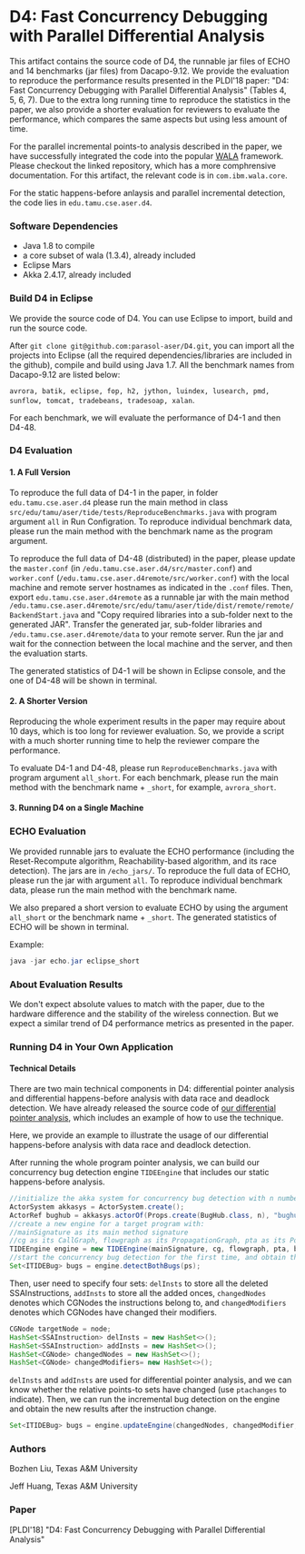 # D4: Fast Concurrency Debugging with Parallel Differential Analysis

This artifact contains the source code of D4, the runnable jar files of ECHO and 14 benchmarks (jar files) from Dacapo-9.12. We provide the evaluation to reproduce the performance results presented in the PLDI'18 paper: "D4: Fast Concurrency Debugging with Parallel Differential Analysis" (Tables 4, 5, 6, 7). Due to the extra long running time to reproduce the statistics in the paper, we also provide a shorter evaluation for reviewers to evaluate the performance, which compares the same aspects but using less amount of time.

For the parallel incremental points-to analysis described in the paper, we have successfully integrated the code into the popular [WALA](https://github.com/april1989/Incremental_Points_to_Analysis.git) framework. Please checkout the linked repository, which has a more comphrensive documentation. For this artifact, the relevant code is in ````com.ibm.wala.core````.

For the static happens-before anlaysis and parallel incremental detection, the code lies in ````edu.tamu.cse.aser.d4````.

### Software Dependencies
- Java 1.8 to compile
- a core subset of wala (1.3.4), already included
- Eclipse Mars
- Akka 2.4.17, already included

### Build D4 in Eclipse
We provide the source code of D4. You can use Eclipse to import, build and run the source code. 

After ````git clone git@github.com:parasol-aser/D4.git````, you can import all the projects into Eclipse (all the required dependencies/libraries are included in the github), compile and build using Java 1.7. All the benchmark names from Dacapo-9.12 are listed below:

````avrora, batik, eclipse, fop, h2, jython, luindex, lusearch, pmd, sunflow, tomcat, tradebeans, tradesoap, xalan````.

For each benchmark, we will evaluate the performance of D4-1 and then D4-48. 

### D4 Evaluation

#### 1. A Full Version
To reproduce the full data of D4-1 in the paper, in folder ````edu.tamu.cse.aser.d4```` please run the main method in class ````src/edu/tamu/aser/tide/tests/ReproduceBenchmarks.java```` with program argument ````all```` in Run Configration. To reproduce individual benchmark data, please run the main method with the benchmark name as the program argument.

To reproduce the full data of D4-48 (distributed) in the paper, please update the ````master.conf```` (in ````/edu.tamu.cse.aser.d4/src/master.conf````) and ````worker.conf```` (````/edu.tamu.cse.aser.d4remote/src/worker.conf````) with the local machine and remote server hostnames as indicated in the ````.conf```` files. Then, export ````edu.tamu.cse.aser.d4remote```` as a runnable jar with the main method ````/edu.tamu.cse.aser.d4remote/src/edu/tamu/aser/tide/dist/remote/remote/BackendStart.java```` and "Copy required libraries into a sub-folder next to the generated JAR". Transfer the generated jar, sub-folder libraries and ````/edu.tamu.cse.aser.d4remote/data```` to your remote server. Run the jar and wait for the connection between the local machine and the server, and then the evaluation starts.

The generated statistics of D4-1 will be shown in Eclipse console, and the one of D4-48 will be shown in terminal. 

#### 2. A Shorter Version
Reproducing the whole experiment results in the paper may require about 10 days, which is too long for reviewer evaluation. So, we provide a script with a much shorter running time to help the reviewer compare the performance. 

To evaluate D4-1 and D4-48, please run ````ReproduceBenchmarks.java```` with program argument ````all_short````. For each benchmark, please run the main method with the benchmark name + ````_short````, for example, ````avrora_short````.

#### 3. Running D4 on a Single Machine


### ECHO Evaluation
We provided runnable jars to evaluate the ECHO performance (including the Reset-Recompute algorithm, Reachability-based algorithm, and its race detection). The jars are in ````/echo_jars/````. To reproduce the full data of ECHO, please run the jar with argument ````all````. To reproduce individual benchmark data, please run the main method with the benchmark name. 

We also prepared a short version to evaluate ECHO by using the argument ````all_short```` or the benchmark name + ````_short````. The generated statistics of ECHO will be shown in terminal.

Example:
````java 
java -jar echo.jar eclipse_short
````

### About Evaluation Results
We don't expect absolute values to match with the paper, due to the hardware difference and the stability of the wireless connection. But we expect a similar trend of D4 performance metrics as presented in the paper.

### Running D4 in Your Own Application 

#### Technical Details
There are two main technical components in D4: differential pointer analysis and differential happens-before analysis with data race and deadlock detection. We have already released the source code of [our differential pointer analysis](https://github.com/april1989/Incremental_Points_to_Analysis.git), which includes an example of how to use the technique.

Here, we provide an example to illustrate the usage of our differential happens-before analysis with data race and deadlock detection.

After running the whole program pointer analysis, we can build our concurrency bug detection engine ````TIDEEngine```` that includes our static happens-before analysis.
````java 
//initialize the akka system for concurrency bug detection with n number of thread pool workers
ActorSystem akkasys = ActorSystem.create();
ActorRef bughub = akkasys.actorOf(Props.create(BugHub.class, n), "bughub");
//create a new engine for a target program with:
//mainSignature as its main method signature
//cg as its CallGraph, flowgraph as its PropagationGraph, pta as its PointerAnalysis; all are from previous pointer analysis
TIDEEngine engine = new TIDEEngine(mainSignature, cg, flowgraph, pta, bughub);
//start the concurrency bug detection for the first time, and obtain the detected bugs
Set<ITIDEBug> bugs = engine.detectBothBugs(ps);
````
Then, user need to specify four sets: ```delInsts``` to store all the deleted SSAInstructions, ```addInsts``` to store all the added onces, ````changedNodes```` denotes which CGNodes the instructions belong to, and  ````changedModifiers```` denotes which CGNodes have changed their modifiers.
```java
CGNode targetNode = node;
HashSet<SSAInstruction> delInsts = new HashSet<>();
HashSet<SSAInstruction> addInsts = new HashSet<>();
HashSet<CGNode> changedNodes = new HashSet<>();
HashSet<CGNode> changedModifiers= new HashSet<>();
````

```delInsts``` and ```addInsts``` are used for differential pointer analysis, and we can know whether the relative points-to sets have changed (use ````ptachanges```` to indicate). Then, we can run the incremental bug detection on the engine and obtain the new results after the instruction change.
````java
Set<ITIDEBug> bugs = engine.updateEngine(changedNodes, changedModifier, ptachanges, ps);
````

### Authors
Bozhen Liu, Texas A&M University

Jeff Huang, Texas A&M University

### Paper
[PLDI'18] "D4: Fast Concurrency Debugging with Parallel Differential Analysis"
